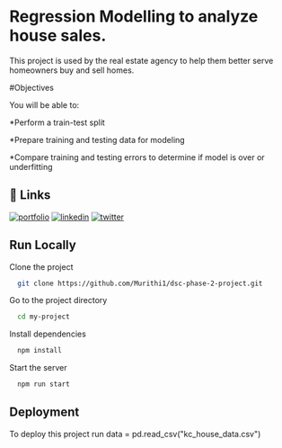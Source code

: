 # Regression Modelling to analyze house sales.

This project is used by the real estate agency to help them better serve homeowners buy and sell homes.


#Objectives

You will be able to:

*Perform a train-test split

*Prepare training and testing data for modeling

*Compare training and testing errors to determine if model is over or underfitting


## 🔗 Links
[![portfolio](https://img.shields.io/badge/my_portfolio-000?style=for-the-badge&logo=ko-fi&logoColor=white)](https://katherineoelsner.com/)
[![linkedin](https://img.shields.io/badge/linkedin-0A66C2?style=for-the-badge&logo=linkedin&logoColor=white)](https://www.linkedin.com/)
[![twitter](https://img.shields.io/badge/twitter-1DA1F2?style=for-the-badge&logo=twitter&logoColor=white)](https://twitter.com/)


## Run Locally

Clone the project

```bash
  git clone https://github.com/Murithi1/dsc-phase-2-project.git
```

Go to the project directory

```bash
  cd my-project
```

Install dependencies

```bash
  npm install
```

Start the server

```bash
  npm run start
```


## Deployment

To deploy this project run
   data = pd.read_csv("kc_house_data.csv")
```
